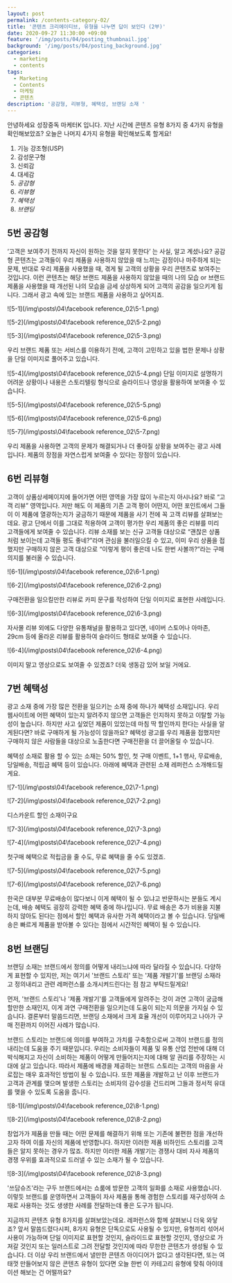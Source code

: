 ```yaml
---
layout: post
permalink: /contents-category-02/
title: '콘텐츠 크리에이티브, 유형을 나누면 답이 보인다 (2부)'
date: 2020-09-27 11:30:00 +09:00
feature: '/img/posts/04/posting_thumbnail.jpg'
background: '/img/posts/04/posting_background.jpg'
categories:
  - marketing
  - contents
tags:
  - Marketing
  - Contents
  - 마케팅
  - 콘텐츠
description: '공감형, 리뷰형, 혜택성, 브랜딩 소재 '
---
```


안녕하세요 성장중독 마케터K 입니다.
지난 시간에 콘텐츠 유형 8가지 중 4가지 유형을 확인해보았죠? 오늘은 나머지 4가지 유형을 확인해보도록 할게요!


1. 기능 강조형(USP)
2. 감성문구형
3. 신뢰감
4. 대세감  
5. *공감형*
6. *리뷰형*
7. *혜택성*
8. *브랜딩*


## 5번 공감형

 ‘고객은 보여주기 전까지 자신이 원하는 것을 알지 못한다’ 는 사실, 알고 계셨나요? 공감형 콘텐츠는 고객들이 우리 제품을 사용하지 않았을 때 느끼는 감정이나 마주하게 되는 문제, 반대로 우리 제품을 사용했을 때, 겪게 될 고객의 상황을 우리 콘텐츠로 보여주는 것입니다. 이런 콘텐츠는 해당 브랜드 제품을 사용하지 않았을 때의 나의 모습 or 브랜드 제품을 사용했을 때 개선된 나의 모습을 금세 상상하게 되어 고객의 공감을 일으키게 됩니다. 그래서 광고 속에 있는 브랜드 제품을 사용하고 싶어지죠.


![5-1](/img\posts\04\facebook reference_02\5-1.png)

![5-2](/img\posts\04\facebook reference_02\5-2.png)

![5-3](/img\posts\04\facebook reference_02\5-3.png)

우리 브랜드 제품 또는 서비스를 이용하기 전에, 고객이 고민하고 있을 법한 문제나 상황을 단일 이미지로 풀어주고 있습니다.


![5-4](/img\posts\04\facebook reference_02\5-4.png)
단일 이미지로 설명하기 어려운 상황이나 내용은 스토리텔링 형식으로 슬라이드나 영상을 활용하여 보여줄 수 있습니다.  


![5-5](/img\posts\04\facebook reference_02\5-5.png)

![5-6](/img\posts\04\facebook reference_02\5-6.png)

![5-7](/img\posts\04\facebook reference_02\5-7.png)

우리 제품을 사용하면 고객의 문제가 해결되거나 더 좋아질 상황을 보여주는 광고 사례입니다. 제품의 장점을 자연스럽게 보여줄 수 있다는 장점이 있습니다.


## 6번 리뷰형

고객이 상품상세페이지에 들어가면 어떤 영역을 가장 많이 누르는지 아시나요? 바로 “고객 리뷰” 영역입니다. 저만 해도 이 제품의 기존 고객 평이 어떤지, 어떤 포인트에서 그들이 이 제품에 열광하는지가 궁금하기 때문에 제품을 사기 전에 꼭 고객 리뷰를 살펴보는데요. 광고 단에서 이를 그대로 적용하여 고객이 평가한 우리 제품의 좋은 리뷰를 미리 고객들에게 보여줄 수 있습니다. 리뷰 소재를 보는 신규 고객들 대상으로 “괜찮은 상품처럼 보이는데 고객들 평도 좋네?”라며 관심을 불러일으킬 수 있고, 이미 우리 상품을 접했지만 구매하지 않은 고객 대상으로 “이렇게 평이 좋은데 나도 한번 사볼까?”라는 구매 의지를 불러올 수 있습니다.


![6-1](/img\posts\04\facebook reference_02\6-1.png)

![6-2](/img\posts\04\facebook reference_02\6-2.png)

구매전환을 일으킬만한 리뷰로 카피 문구를 작성하여 단일 이미지로 표현한 사례입니다.


![6-3](/img\posts\04\facebook reference_02\6-3.png)

자사몰 리뷰 외에도 다양한 유통채널을 활용하고 있다면, 네이버 스토어나 아마존, 29cm 등에 올라온 리뷰를 활용하여 슬라이드 형태로 보여줄 수 있습니다.

![6-4](/img\posts\04\facebook reference_02\6-4.png)

이미지 말고 영상으로도 보여줄 수 있겠죠? 더욱 생동감 있어 보일 거에요.


## 7번 혜택성

광고 소재 중에 가장 많은 전환을 일으키는 소재 중에 하나가 혜택성 소재입니다. 우리 웹사이트에 어떤 혜택이 있는지 알려주지 않으면 고객들은 인지하지 못하고 이탈할 가능성이 높습니다. 하지만 사고 싶었던 제품이 있었는데 마침 딱 할인까지 한다는 사실을 알게된다면? 바로 구매하게 될 가능성이 않을까요? 혜택성 광고를 우리 제품을 접했지만 구매하지 않은 사람들을 대상으로 노출한다면 구매전환을 더 끌어올릴 수 있습니다.

혜택성 소재로 활용 할 수 있는 소재는 50% 할인, 첫 구매 이벤트, 1+1 행사, 무료배송, 당일배송, 적립금 혜택 등이 있습니다. 아래에 혜택과 관련된 소재 레퍼런스 소개해드릴게요.

![7-1](/img\posts\04\facebook reference_02\7-1.png)

![7-2](/img\posts\04\facebook reference_02\7-2.png)

디스카운트 할인 소재이구요

![7-3](/img\posts\04\facebook reference_02\7-3.png)

![7-4](/img\posts\04\facebook reference_02\7-4.png)

첫구매 혜택으로 적립금을 줄 수도, 무료 혜택을 줄 수도 있겠죠.


![7-5](/img\posts\04\facebook reference_02\7-5.png)

![7-6](/img\posts\04\facebook reference_02\7-6.png)

한국은 대부분 무료배송이 많다보니 이게 혜택이 될 수 있냐고 반문하시는 분들도 계시는데, 배송 혜택도 굉장히 강력한 혜택 중에 하나입니다. 무료 배송은 추가 비용을 지불하지 않아도 된다는 점에서 할인 혜택과 유사한 가격 혜택이라고 볼 수 있습니다. 당일배송은 빠르게 제품을 받아볼 수 있다는 점에서 시간적인 혜택이 될 수 있습니다.     


## 8번 브랜딩
브랜딩 소재는 브랜드에서 정의를 어떻게 내리느냐에 따라 달라질 수 있습니다. 다양하게 표현할 수 있지만, 저는 여기서 '브랜드 스토리' 또는 '제품 개발기'를 브랜딩 소재라고 정의내리고 관련 레퍼런스를 소개시켜드린다는 점 참고 부탁드릴게요!

먼저, '브랜드 스토리'나 '제품 개발기'를 고객들에게 알려주는 것이 과연 고객이 궁금해할만한 소재인지, 이게 과연 구매전환을 일으키는데 도움이 되는지 의문을 가지실 수 있습니다. 결론부터 말씀드리면, 브랜딩 소재에서 크게 효율 개선이 이루어지고 나아가 구매 전환까지 이어진 사례가 많습니다.

브랜드 스토리는 브랜드에 의미를 부여하고 가치를 구축함으로써 고객이 브랜드를 정의내리는데 도움을 주기 때문입니다. 우리는 소비자들이 제품 및 유통 산업 전반에 대해 더 박식해지고 자신이 소비하는 제품이 어떻게 만들어지는지에 대해 알 권리를 주장하는 시대에 살고 있습니다. 따라서 제품에 배경을 제공하는 브랜드 스토리는 고객의 마음을 사로잡는 매우 효과적인 방법이 될 수 있습니다. 또한 제품을 개발하고 난 이후 브랜드가 고객과 관계를 맺으며 발생한 스토리는 소비자의 감수성을 건드리며 그들과 정서적 유대를 맺을 수 있도록 도움을 줍니다.

![8-1](/img\posts\04\facebook reference_02\8-1.png)

![8-2](/img\posts\04\facebook reference_02\8-2.png)


창업가가 제품을 만들 때는 어떤 문제를 해결하기 위해 또는 기존에 불편한 점을 개선하고자 하여 이를 자신의 제품에 반영합니다. 하지만 이러한 제품 비하인드 스토리를 고객들은 알지 못하는 경우가 많죠. 하지만 이러한 제품 개발기는 경쟁사 대비 자사 제품의 경쟁 우위를 효과적으로 드러낼 수 있는 소재가 될 수 있습니다.

![8-3](/img\posts\04\facebook reference_02\8-3.png)

'쓰담슈즈'라는 구두 브랜드에서는 쇼룸에 방문한 고객의 일화를 소재로 사용했습니다. 이렇듯 브랜드를 운영하면서 고객들이 자사 제품을 통해 경험한 스토리를 재구성하여 소재로 사용하는 것도 생생한 사례를 전달하는데 좋은 도구가 됩니다.

지금까지 콘텐츠 유형 8가지를 살펴보았는데요. 레퍼런스와 함께 살펴보니 더욱 와닿죠? 앞서 말씀드렸다시피, 8가지 유형은 단독으로도 사용될 수 있지만, 유형끼리 섞어서 사용이 가능하며 단일 이미지로 표현할 것인지, 슬라이드로 표현할 것인지, 영상으로 가져갈 것인지 또는 일러스트로 그려 전달할 것인지에 따라 무한한 콘텐츠가 생성될 수 있습니다. 더 이상 우리 브랜드에서 낼만한 콘텐츠 아이디어가 없다고 생각된다면, 또는 여태껏 만들어보지 않은 콘텐츠 유형이 있다면 오늘 한번 이 카테고리 유형에 맞춰 아이데이션 해보는 건 어떨까요?
